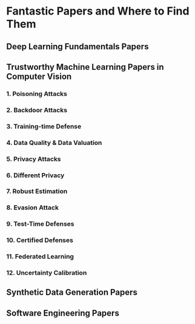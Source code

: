 # Fantastic Papers and Where to Find Them

<!-- Format: Author, Name of Papers, Conference/Year, Code, Presentaion Slide, Understanding 1, Understand 2 -->

## Deep Learning Fundamentals Papers

## Trustworthy Machine Learning Papers in Computer Vision
### 1. Poisoning Attacks

### 2. Backdoor Attacks

### 3. Training-time Defense

### 4. Data Quality & Data Valuation

### 5. Privacy Attacks

### 6. Different Privacy

### 7. Robust Estimation

### 8. Evasion Attack

### 9. Test-Time Defenses

### 10. Certified Defenses

### 11. Federated Learning

### 12. Uncertainty Calibration

## Synthetic Data Generation Papers

## Software Engineering Papers